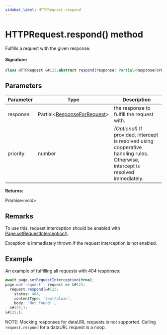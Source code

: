 ```yaml
---
sidebar_label: HTTPRequest.respond
---
```


# HTTPRequest.respond() method

Fulfills a request with the given response.

#### Signature:

```typescript
class HTTPRequest &#123;abstract respond(response: Partial<ResponseForRequest>, priority?: number): Promise<void>;&#125;
```

## Parameters

| Parameter | Type                                                                   | Description                                                                                                                     |
| --------- | ---------------------------------------------------------------------- | ------------------------------------------------------------------------------------------------------------------------------- |
| response  | Partial&lt;[ResponseForRequest](./puppeteer.responseforrequest.md)&gt; | the response to fulfill the request with.                                                                                       |
| priority  | number                                                                 | _(Optional)_ If provided, intercept is resolved using cooperative handling rules. Otherwise, intercept is resolved immediately. |

**Returns:**

Promise&lt;void&gt;

## Remarks

To use this, request interception should be enabled with [Page.setRequestInterception()](./puppeteer.page.setrequestinterception.md).

Exception is immediately thrown if the request interception is not enabled.

## Example

An example of fulfilling all requests with 404 responses:

```ts
await page.setRequestInterception(true);
page.on('request', request => &#123;
  request.respond(&#123;
    status: 404,
    contentType: 'text/plain',
    body: 'Not Found!',
  &#125;);
&#125;);
```

NOTE: Mocking responses for dataURL requests is not supported. Calling `request.respond` for a dataURL request is a noop.
